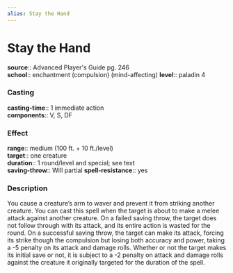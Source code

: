 ```yaml
---
alias: Stay the Hand
---
```


# Stay the Hand 

**source**:: Advanced Player's Guide pg. 246  
**school**:: enchantment (compulsion) (mind-affecting)
**level**:: paladin 4

### Casting 

**casting-time**:: 1 immediate action  
**components**:: V, S, DF

### Effect 

**range**:: medium (100 ft. + 10 ft./level)  
**target**:: one creature  
**duration**:: 1 round/level and special; see text  
**saving-throw**:: Will partial
**spell-resistance**:: yes

### Description 

You cause a creature’s arm to waver and prevent it from striking another creature. You can cast this spell when the target is about to make a melee attack against another creature. On a failed saving throw, the target does not follow through with its attack, and its entire action is wasted for the round. On a successful saving throw, the target can make its attack, forcing its strike though the compulsion but losing both accuracy and power, taking a -5 penalty on its attack and damage rolls. Whether or not the target makes its initial save or not, it is subject to a -2 penalty on attack and damage rolls against the creature it originally targeted for the duration of the spell.
